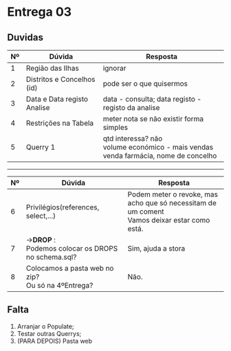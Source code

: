 # Entrega 03

## Duvidas

| Nº   | Dúvida                      | Resposta                                                     |
| ---- | --------------------------- | ------------------------------------------------------------ |
| 1    | Região das Ilhas            | ignorar                                                      |
| 2    | Distritos e Concelhos (id)  | pode ser o que quisermos                                     |
| 3    | Data e Data registo Analise | data - consulta; data registo - registo da analise           |
| 4    | Restrições na Tabela        | meter nota se não existir forma simples                      |
| 5    | Querry 1                    | qtd interessa? não<br /> volume económico -  mais vendas<br />venda farmácia, nome de concelho |

------------
| Nº   | Dúvida                      | Resposta                                                     |
| ---- | --------------------------- | ------------------------------------------------------------ |
| 6    | Privilégios(references, select,...)  | Podem meter o revoke, mas acho que só necessitam de um coment<br/>Vamos deixar estar como está. |
| 7    | ->**DROP** :<br/>Podemos colocar os DROPS no schema.sql? | Sim, ajuda a stora |
| 8    | Colocamos a pasta web no zip?<br />Ou só na 4ºEntrega? | Não. |


## Falta

1. Arranjar o Populate;
2. Testar outras Querrys;
3. (PARA DEPOIS) Pasta web
